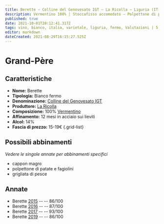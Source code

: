 ```yaml
---
title: Berette – Colline del Genovesato IGT – La Ricolla – Liguria (IT) – 15-19€ – 3★-5★
description: Vermentino 100% | Stoccafisso accomodato – Polpettone di patate e fagiolini – Grigliata di pesce
published: true
date: 2021-10-01T20:12:41.317Z
tags: vino, bianco, italia, varietale, liguria, fermo, Valutazioni | 5 stelle, vermentino, stoccafisso accomodato, polpettone di patate e fagiolini, grigliata di pesce, Prezzi | 15-19€
editor: markdown
dateCreated: 2021-08-29T16:15:27.525Z
---
```


# Grand-Père

## Caratteristiche
- **Nome:** Berette
- **Tipologia:** Bianco fermo
- **Denominazione:** [Colline del Genovesato IGT](/denominazioni/Italia/Liguria/IGT/Colline-del-Genovesato) 
- **Produttore:** [La Ricolla](/produttori/Italia/Liguria/La-Ricolla) 
- **Composizione:** 100% [Vermentino](/vitigni/Italia/bacca-bianca/vermentino)
- **Affinamento:** 12 mesi in acciaio sui lieviti
- **Alcol:** 14%
- **Fascia di prezzo:** 15-19€
{.grid-list}



## Possibili abbinamenti
*Vedere le singole annate per abbinamenti specifici*

- cappon magro
- polpettone di patate e fagiolini 
- grigliata di pesce

## Annate
- Berette [2015](vini/Italia/Liguria/La-Ricolla/Berette/2015) -- <span class="star-3"></span> -- 86/100 
- Berette [2016](vini/Italia/Liguria/La-Ricolla/Berette/2016) -- <span class="star-3"></span> -- 87/100
- Berette [2017](vini/Italia/Liguria/La-Ricolla/Berette/2017) -- <span class="star-5"></span> -- 93/100
- Berette [2019](vini/Italia/Liguria/La-Ricolla/Berette/2019) -- <span class="star-3"></span> -- 86/100
